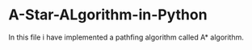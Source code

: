 # A-Star-ALgorithm-in-Python
In this file i have implemented a pathfing algorithm called A* algorithm.
